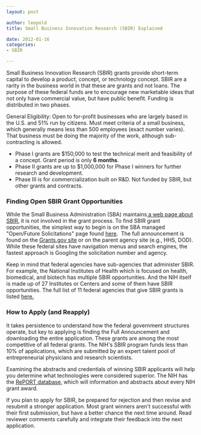 ```yaml
--- 
layout: post

author: leopold
title: Small Business Innovation Research (SBIR) Explained

date: 2012-01-16 
categories: 
- SBIR

---
```

Small Business Innovation Research (SBIR) grants provide short-term capital to develop a product, concept, or technology concept. SBIR are a rarity in the business world in that these are grants and not loans. The purpose of these federal funds are to encourage new marketable ideas that not only have commercial value, but have public benefit. Funding is distributed in two phases.

General Eligibility: Open to for-profit businesses who are largely based in the U.S. and 51% run by citizens. Must meet criteria of a small business, which generally means less than 500 employees (exact number varies). That business must be doing the majority of the work, although sub-contracting is allowed.
<ul>
	<li>Phase I grants are $150,000 to test the technical merit and feasibility of a concept. Grant period is only <strong>6 months</strong>.</li>
	<li>Phase II grants are up to $1,000,000 for Phase I winners for further research and development.</li>
	<li>Phase III is for commercialization built on R&amp;D. Not funded by SBIR, but other grants and contracts.</li>
</ul>
<h3>Finding Open SBIR Grant Opportunities</h3>
While the Small Business Administration (SBA) maintains<a title="SBIR" href="http://www.sbir.gov"> a web page about SBIR</a>, it is not involved in the grant process. To find SBIR grant opportunities, the simplest way to begin is on the SBA managed "Open/Future Solicitations" page found <a title="SBIR Opps" href="http://sbir.gov/solicitations">here</a>.  The full announcement is found on the <a title="Grants.gov" href="http://www.grants.gov">Grants.gov site</a> or on the parent agency site (e.g., HHS, DOD). While these federal sites have navigation menus and search engines, the fastest approach is Googling the solicitation number and agency.

Keep in mind that federal agencies have sub-agencies that administer SBIR. For example, the National Institutes of Health which is focused on health, biomedical, and biotech has multiple SBIR opportunities. And the NIH itself is made up of 27 Institutes or Centers and some of them have SBIR opportunities. The full list of 11 federal agencies that give SBIR grants is listed <a title="sbir agencies" href="http://www.sbir.gov/about/about-sbir" target="_blank">here.</a>
<h3><strong>How to Apply (and Reapply)</strong></h3>
It takes persistence to understand how the federal government structures operate, but key to applying is finding the Full Announcement and downloading the entire application. These grants are among the most competitive of all federal grants. The NIH's SBIR program funds less than 10% of applications, which are submitted by an expert talent pool of entrepreneurial physicians and research scientists.

Examining the abstracts and credentials of winning SBIR applicants will help you determine what technologies were considered superior. The NIH has the <a title="RePORT" href="http://projectreporter.nih.gov/reporter.cfm" target="_blank">RePORT database,</a> which will information and abstracts about every NIH grant award.

If you plan to apply for SBIR, be prepared for rejection and then revise and resubmit a stronger application. Most grant winners aren't successful with their first submission, but have a better chance the next time around. Read reviewer comments carefully and integrate their feedback into the next application.

&nbsp;

&nbsp;
